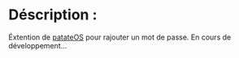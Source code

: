 # Déscription :
Éxtention de [patateOS](https://github.com/AstralArchitect/patateOS) pour rajouter un mot de passe. En cours de développement...
